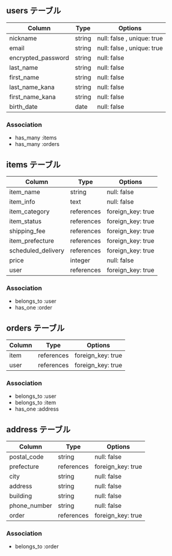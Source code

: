 ## users テーブル
| Column                | Type     | Options                    |
| --------------------- | -------- | -------------------------- |
| nickname              | string   | null: false , unique: true |
| email                 | string   | null: false , unique: true |
| encrypted_password    | string   | null: false                |
| last_name             | string   | null: false                |
| first_name            | string   | null: false                |
| last_name_kana        | string   | null: false                |
| first_name_kana       | string   | null: false                |
| birth_date            | date     | null: false                |

### Association
- has_many :items
- has_many :orders

## items テーブル
| Column             | Type       | Options           |
| ------------------ | ---------- | ----------------- |
| item_name          | string     | null: false       |
| item_info          | text       | null: false       |
| item_category      | references | foreign_key: true |
| item_status        | references | foreign_key: true |
| shipping_fee       | references | foreign_key: true |
| item_prefecture    | references | foreign_key: true |
| scheduled_delivery | references | foreign_key: true |
| price              | integer    | null: false       |
| user               | references | foreign_key: true |

### Association
- belongs_to :user
- has_one :order

## orders テーブル
| Column      | Type       | Options           |
| ----------- | ---------- | ----------------- |
| item        | references | foreign_key: true |
| user        | references | foreign_key: true |

### Association
- belongs_to :user
- belongs_to :item
- has_one :address

## address テーブル
| Column             | Type       | Options           |
| ------------------ | ---------- | ----------------- |
| postal_code        | string     | null: false       |
| prefecture         | references | foreign_key: true |
| city               | string     | null: false       |
| address            | string     | null: false       |
| building           | string     | null: false       |
| phone_number       | string     | null: false       |
| order              | references | foreign_key: true |

### Association
- belongs_to :order